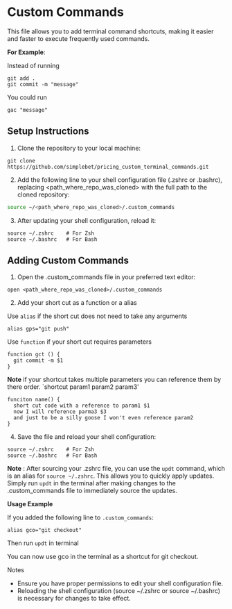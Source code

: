 # Custom Commands

This file allows you to add terminal command shortcuts, making it easier and faster to execute frequently used commands.

**For Example**: 

Instead of running
```shell
git add .
git commit -m "message"
```

You could run
```script
gac "message"
```

## Setup Instructions
  1. Clone the repository to your local machine:

```shell
git clone https://github.com/simplebet/pricing_custom_terminal_commands.git
```

  2. Add the following line to your shell configuration file (.zshrc or .bashrc), replacing <path_where_repo_was_cloned> with the full path to the cloned repository:

```bash
source ~/<path_where_repo_was_cloned>/.custom_commands
```


  3. After updating your shell configuration, reload it:

```shell
source ~/.zshrc    # For Zsh
source ~/.bashrc   # For Bash
```

## Adding Custom Commands
  1. Open the .custom_commands file in your preferred text editor:
```shell
open <path_where_repo_was_cloned>/.custom_commands
```

  2. Add your short cut as a function or a alias

Use `alias` if the short cut does not need to take any arguments
```
alias gps="git push"
```

Use `function` if your short cut requires parameters
```
function gct () {
  git commit -m $1
}
```

**Note** if your shortcut takes multiple parameters you can reference them by there order.
`shortcut param1 param2 param3'

```
funciton name() {
  short cut code with a reference to param1 $1
  now I will reference parma3 $3
  and just to be a silly goose I won't even reference param2
}
```

  4. Save the file and reload your shell configuration:
```shell
source ~/.zshrc    # For Zsh
source ~/.bashrc   # For Bash
```

**Note** : After sourcing your .zshrc file, you can use the `updt` command, which is an alias for `source ~/.zshrc`. This allows you to quickly apply updates. Simply run `updt` in the terminal after making changes to the .custom_commands file to immediately source the updates.

**Usage Example**

If you added the following line to `.custom_commands`:
```script
alias gco="git checkout"
```

Then run `updt` in terminal

You can now use gco in the terminal as a shortcut for git checkout.

Notes
- Ensure you have proper permissions to edit your shell configuration file.
- Reloading the shell configuration (source ~/.zshrc or source ~/.bashrc) is necessary for changes to take effect.
